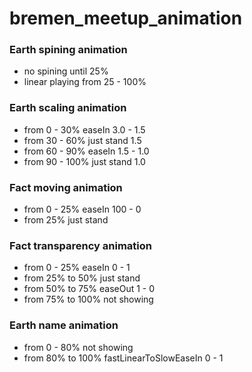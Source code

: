 # bremen_meetup_animation

### Earth spining animation
 - no spining until 25%
 - linear playing from 25 - 100%
### Earth scaling animation
 - from 0 - 30% easeIn 3.0 - 1.5
 - from 30 - 60% just stand 1.5
 - from 60 - 90% easeIn 1.5 - 1.0
 - from 90 - 100% just stand 1.0
### Fact moving animation
 - from 0 - 25% easeIn 100 - 0
 - from 25% just stand
### Fact transparency animation
 - from 0 - 25% easeIn 0 - 1
 - from 25% to 50% just stand
 - from 50% to 75% easeOut 1 - 0
 - from 75% to 100% not showing
### Earth name animation
 - from 0 - 80% not showing
 - from 80% to 100% fastLinearToSlowEaseIn 0 - 1
